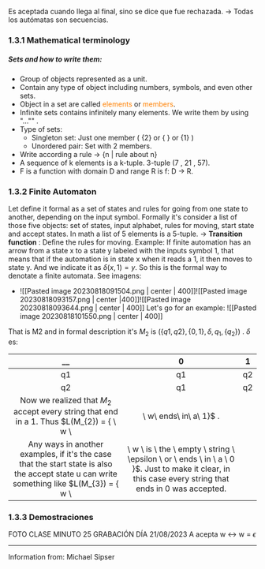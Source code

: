  Es aceptada cuando llega al final, sino se dice que fue rechazada. 
→ Todas los autómatas son secuencias. 

### 1.3.1 Mathematical terminology  
##### Sets and how to write them:
- Group of objects represented as a unit.  
- Contain any type of object including numbers, symbols, and even other sets.
- Object in a set are called <span style="color:#ff8000">elements</span> or <span style="color:#ff8000">members</span>. 
- Infinite sets contains infinitely many elements. We write them by using "..."" .
- Type of sets: 
	- Singleton set: Just one member ( {2}  or { } or {1}  )
	- Unordered pair: Set with 2 members. 
- Write according a rule →  {n | rule about n}
- A sequence of k elements is a k-tuple. 3-tuple (7 , 21 , 57).
- F is a function with domain D and range R is f: D → R.

### 1.3.2 Finite Automaton 
 Let define it formal as a set of states and rules for going from one state to another, depending on the input symbol. Formally it's consider a list of those five objects: set of states, input alphabet, rules for moving, start state and accept states. In math a list of 5 elements is a 5-tuple.
 → **Transition function** : Define the rules for moving. Example: 
 If finite automation has an arrow from a state x to a state y labeled with the inputs symbol 1, that means that if the automation is in state x when it reads a 1, it then moves to state y. And we indicate it as  $\delta (x,1) = y$. 
 So this is the formal way to denotate a finite automata. 
 See imagens: 
 - ![[Pasted image 20230818091504.png | center | 400]]![[Pasted image 20230818093157.png | center |400]]![[Pasted image 20230818093644.png | center | 400]]
Let's go for an example: 
![[Pasted image 20230818101550.png | center | 400]]

That is M2 and in formal description it's $M_{2}$  is $(\{q1,q2\} , \{0,1\} , \delta , q_{1}, \{q_{2}\})$ .
$\delta$ es: 

__   | 0 | 1 
:---: | :---: | :---: 
q1 | q1 | q2 
q2 | q1 | q2 
Now we realized that $M_{2}$ accept every string that end in a 1. Thus $L(M_{2}) = \{ \ w \ | \ w\ ends\ in\ a\ 1\}$ .
Any ways in another examples, if it's the case that the start state is also the accept state u can write something like $L(M_{3}) = \{ w \ | \ w \ is \ the \ empty \ string \ \epsilon \ or \ ends \ in \ a \ 0 \}$. Just to make it clear, in this case every string that ends in 0 was accepted. 

### 1.3.3 Demostraciones  
 
FOTO CLASE MINUTO 25 GRABACIÓN DÍA 21/08/2023
A acepta w ↔  w = $\epsilon$








----
Information from: Michael Sipser